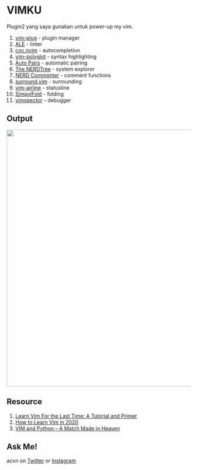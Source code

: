 # VIMKU

Plugin2 yang saya gunakan untuk power-up my vim.
1. [vim-plug](https://github.com/junegunn/vim-plug) - plugin manager
2. [ALE](https://github.com/dense-analysis/ale) - linter
3. [coc.nvim](https://github.com/neoclide/coc.nvim) - autocompletion
4. [vim-polyglot](https://github.com/sheerun/vim-polyglot) - syntax highlighting
5. [Auto Pairs](https://github.com/jiangmiao/auto-pairs) - automatic pairing
6. [The NERDTree](https://github.com/preservim/nerdtree) - system explorer
7. [NERD Commenter](https://github.com/preservim/nerdcommenter) - comment functions
8. [surround.vim](https://github.com/tpope/vim-surround) - surrounding
9. [vim-airline](https://github.com/vim-airline/vim-airline) - statusline
10. [SimpylFold](https://github.com/tmhedberg/SimpylFold) - folding
11. [vimspector](https://github.com/puremourning/vimspector#installation) - debugger

## Output
<img src="https://user-images.githubusercontent.com/52058660/130343474-82da9a9c-c873-43ab-b9d5-77671c9c524e.png" width="700">

## Resource
1. [Learn Vim For the Last Time: A Tutorial and Primer](https://danielmiessler.com/study/vim/)
2. [How to Learn Vim in 2020 ](https://dev.to/iggredible/learning-vim-in-2020-1mma)
3. [VIM and Python – A Match Made in Heaven](https://realpython.com/vim-and-python-a-match-made-in-heaven/)

## Ask Me!
acvn on [Twitter](https://twitter.com/acunsumageka) or [Instagram](https://www.instagram.com/aldi___satria/)
